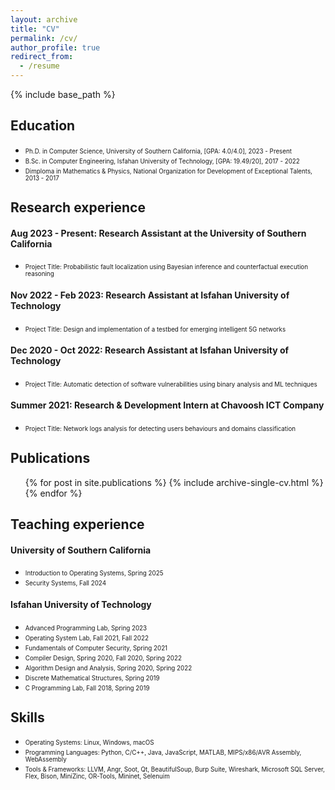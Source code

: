 ```yaml
---
layout: archive
title: "CV"
permalink: /cv/
author_profile: true
redirect_from:
  - /resume
---
```


{% include base_path %}


## Education
* <div style="font-size: 0.7em;">Ph.D. in Computer Science, University of Southern California, [GPA: 4.0/4.0], 2023 - Present</div>
* <div style="font-size: 0.7em;">B.Sc. in Computer Engineering, Isfahan University of Technology, [GPA: 19.49/20], 2017 - 2022</div>
* <div style="font-size: 0.7em;">Dimploma in Mathematics & Physics, National Organization for Development of Exceptional Talents, 2013 - 2017</div>

## Research experience
#### Aug 2023 - Present: Research Assistant at the University of Southern California
  * <div style="font-size: 0.7em;">Project Title: Probabilistic fault localization using Bayesian inference and counterfactual execution reasoning</div>

#### Nov 2022 - Feb 2023: Research Assistant at Isfahan University of Technology
  * <div style="font-size: 0.7em;">Project Title: Design and implementation of a testbed for emerging intelligent 5G networks</div>

#### Dec 2020 - Oct 2022: Research Assistant at Isfahan University of Technology
  * <div style="font-size: 0.7em;">Project Title: Automatic detection of software vulnerabilities using binary analysis and ML techniques</div>

#### Summer 2021: Research & Development Intern at Chavoosh ICT Company
  * <div style="font-size: 0.7em;">Project Title: Network logs analysis for detecting users behaviours and domains classification</div>

## Publications
  <ul>{% for post in site.publications %}
    {% include archive-single-cv.html %}
  {% endfor %}</ul>
  
## Teaching experience
#### University of Southern California
  * <div style="font-size: 0.7em;">Introduction to Operating Systems, Spring 2025</div>
  * <div style="font-size: 0.7em;">Security Systems, Fall 2024</div>

#### Isfahan University of Technology
  * <div style="font-size: 0.7em;">Advanced Programming Lab, Spring 2023</div>
  * <div style="font-size: 0.7em;">Operating System Lab, Fall 2021, Fall 2022</div>
  * <div style="font-size: 0.7em;">Fundamentals of Computer Security, Spring 2021</div>
  * <div style="font-size: 0.7em;">Compiler Design, Spring 2020, Fall 2020, Spring 2022</div>
  * <div style="font-size: 0.7em;">Algorithm Design and Analysis, Spring 2020, Spring 2022</div>
  * <div style="font-size: 0.7em;">Discrete Mathematical Structures, Spring 2019</div>
  * <div style="font-size: 0.7em;">C Programming Lab, Fall 2018, Spring 2019</div>
  
## Skills
* <div style="font-size: 0.7em;">Operating Systems: Linux, Windows, macOS</div>
* <div style="font-size: 0.7em;">Programming Languages: Python, C/C++, Java, JavaScript, MATLAB, MIPS/x86/AVR Assembly, WebAssembly</div>
* <div style="font-size: 0.7em;">Tools & Frameworks: LLVM, Angr, Soot, Qt, BeautifulSoup, Burp Suite, Wireshark, Microsoft SQL Server, Flex, Bison, MiniZinc, OR-Tools, Mininet, Selenuim</div>

